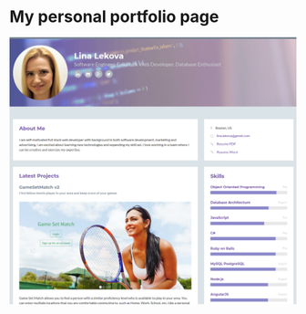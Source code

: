# My personal portfolio page


![lina lekova portfolio](https://github.com/lekova/lekova.github.io/blob/master/portfolio_website.png "Portfolio page screenshot")
